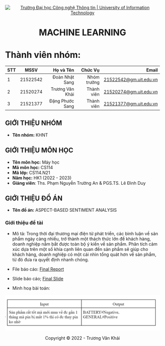 <!-- Banner -->
<p align="center">
  <a href="https://www.uit.edu.vn/" title="Trường Đại học Công nghệ Thông tin" style="border: none;">
    <img src="https://i.imgur.com/WmMnSRt.png" alt="Trường Đại học Công nghệ Thông tin | University of Information Technology">
  </a>
</p>

<!-- Title -->
<h1 align="center"><b>MACHINE LEARNING</b></h1>

<!-- Main -->
# Thành viên nhóm:
| STT    | MSSV          | Họ và Tên              |Chức Vụ    | Email                   |
| ------ |:-------------:| ----------------------:|----------:|-------------------------:
| 1      | 21522542      | Đoàn Nhật Sang         |Nhóm trưởng|21522542@gm.uit.edu.vn   |
| 2      | 21520274      | Trương Văn Khải        |Thành viên |21520274@gm.uit.edu.vn   |
| 3      | 21521377      | Đặng Phước Sang        |Thành viên |21521377@gm.uit.edu.vn   |

## GIỚI THIỆU NHÓM
* **Tên nhóm:** KHNT

## GIỚI THIỆU MÔN HỌC
* **Tên môn học:** Máy học
* **Mã môn học:** CS114
* **Mã lớp:** CS114.N21
* **Năm học:** HK1 (2022 - 2023)
* **Giảng viên**: Ths. Phạm Nguyễn Trường An & PGS.TS. Lê Đình Duy  

## GIỚI THIỆU ĐỒ ÁN 
* **Tên đồ án:** ASPECT-BASED SENTIMENT ANALYSIS
 ### Giới thiệu đề tài
 - Mô tả: Trong thời đại thương mại điện tử phát triển, các bình luận về sản phẩm ngày càng nhiều, trở thành một thách thức lớn để khách hàng, doanh nghiệp nắm bắt được toàn bộ ý kiến về sản phẩm.
 Phân tích cảm xúc dựa trên một số khía cạnh liên quan đến sản phẩm sẽ giúp cho khách hàng, doanh nghiệp có một cái nhìn tổng quát hơn về sản phẩm, từ đó đưa ra quyết định nhanh chóng.

 - File báo cáo: [Final Report]()
 - Slide báo cáo; [Final Slide](https://github.com/VanKhaiii/CS114.N21/blob/main/Final%20Project/CS114_Final_Project.pptx)
 - Minh hoạ bài toán:
<img src = "https://github.com/VanKhaiii/CS114.N21/blob/main/Images/image.png">

<!-- Footer -->
<p align='center'>Copyright © 2022 - Trương Văn Khải</p>

 